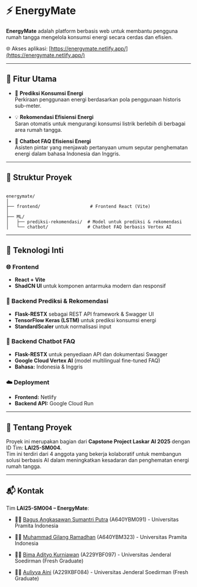 # ⚡ EnergyMate

**EnergyMate** adalah platform berbasis web untuk membantu pengguna rumah tangga mengelola konsumsi energi secara cerdas dan efisien.

🌐 Akses aplikasi: [https://energymate.netlify.app/](https://energymate.netlify.app/)

---

## 🎯 Fitur Utama

- 🔮 **Prediksi Konsumsi Energi**  
  Perkiraan penggunaan energi berdasarkan pola penggunaan historis sub-meter.

- 💡 **Rekomendasi Efisiensi Energi**  
  Saran otomatis untuk mengurangi konsumsi listrik berlebih di berbagai area rumah tangga.

- 🤖 **Chatbot FAQ Efisiensi Energi**  
  Asisten pintar yang menjawab pertanyaan umum seputar penghematan energi dalam bahasa Indonesia dan Inggris.

---

## 📁 Struktur Proyek

```

energymate/
│
├── frontend/                   # Frontend React (Vite)
│
├── ML/
│   ├── prediksi-rekomendasi/  # Model untuk prediksi & rekomendasi
│   └── chatbot/               # Chatbot FAQ berbasis Vertex AI

```

---

## 🧠 Teknologi Inti

### 🌐 Frontend

- **React + Vite**
- **ShadCN UI** untuk komponen antarmuka modern dan responsif

### 🔮 Backend Prediksi & Rekomendasi

- **Flask-RESTX** sebagai REST API framework & Swagger UI
- **TensorFlow Keras (LSTM)** untuk prediksi konsumsi energi
- **StandardScaler** untuk normalisasi input

### 🤖 Backend Chatbot FAQ

- **Flask-RESTX** untuk penyediaan API dan dokumentasi Swagger
- **Google Cloud Vertex AI** (model multilingual fine-tuned FAQ)
- **Bahasa:** Indonesia & Inggris

### ☁️ Deployment

- **Frontend:** Netlify  
- **Backend API:** Google Cloud Run

---

## 📌 Tentang Proyek

Proyek ini merupakan bagian dari **Capstone Project Laskar AI 2025** dengan ID Tim: **LAI25-SM004**.  
Tim ini terdiri dari 4 anggota yang bekerja kolaboratif untuk membangun solusi berbasis AI dalam meningkatkan kesadaran dan penghematan energi rumah tangga.

---

## 📬 Kontak

Tim **LAI25-SM004 – EnergyMate**:

- 👨‍💻 [Bagus Angkasawan Sumantri Putra](https://www.linkedin.com/in/bagus-angkasawan-sumantri-putra/) (A640YBM091) - Universitas Pramita Indonesia

- 👨‍💻 [Muhammad Gilang Ramadhan](https://www.linkedin.com/in/muhammad-gilang-ramadhan-0754a4266/) (A640YBM323) - Universitas Pramita Indonesia

- 👨‍💻 [Bima Adityo Kurniawan](https://www.linkedin.com/in/bimaadityokurniawan/) (A229YBF097) - Universitas Jenderal Soedirman (Fresh Graduate)

- 👩‍💻 [Auliyya Aini](https://www.linkedin.com/in/auliyyaaini/) (A229XBF084) - Universitas Jenderal Soedirman (Fresh Graduate)
